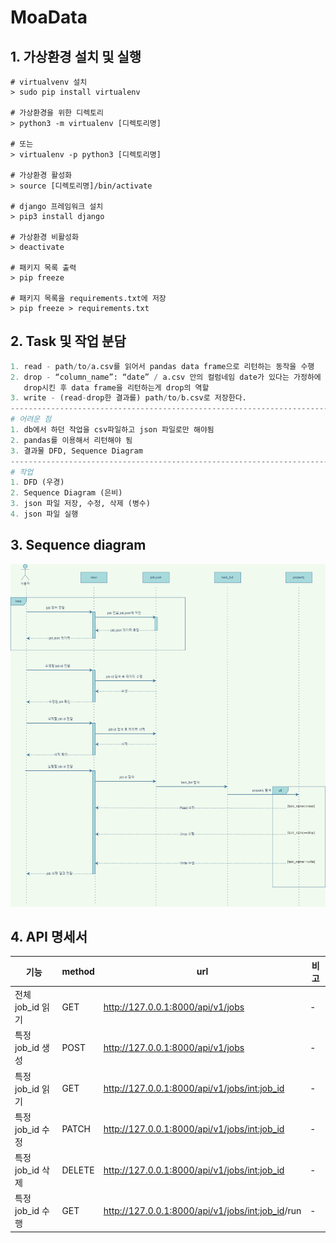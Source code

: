 # MoaData

## 1. 가상환경 설치 및 실행
```shell
# virtualvenv 설치
> sudo pip install virtualenv

# 가상환경을 위한 디렉토리
> python3 -m virtualenv [디렉토리명]

# 또는
> virtualenv -p python3 [디렉토리명]

# 가상환경 활성화
> source [디렉토리명]/bin/activate

# django 프레임워크 설치
> pip3 install django

# 가상환경 비활성화
> deactivate

# 패키지 목록 출력
> pip freeze

# 패키지 목록을 requirements.txt에 저장
> pip freeze > requirements.txt
```

## 2. Task 및 작업 분담
```py
1. read - path/to/a.csv를 읽어서 pandas data frame으로 리턴하는 동작을 수행
2. drop - “column_name”: “date” / a.csv 안의 컬럼네임 date가 있다는 가정하에 이것을 drop시킨다. 
   drop시킨 후 data frame을 리턴하는게 drop의 역할
3. write - (read-drop한 결과를) path/to/b.csv로 저장한다.
-------------------------------------------------------------------------------------------
# 어려운 점
1. db에서 하던 작업을 csv파일하고 json 파일로만 해야됨 
2. pandas를 이용해서 리턴해야 됨
3. 결과물 DFD, Sequence Diagram
-------------------------------------------------------------------------------------------
# 작업
1. DFD (우경)
2. Sequence Diagram (은비)
3. json 파일 저장, 수정, 삭제 (병수)
4. json 파일 실행
```

## 3. Sequence diagram
![img](./src/images/moadata_sequence_diagram.png "Sequence Diagram")

## 4. API 명세서
| 기능 | method | url | 비고 |
|------|---|---| --- |
| 전체 job_id 읽기 | GET | http://127.0.0.1:8000/api/v1/jobs | - |
| 특정 job_id 생성  | POST | http://127.0.0.1:8000/api/v1/jobs | - |
| 특정 job_id 읽기  | GET | http://127.0.0.1:8000/api/v1/jobs/<int:job_id> | - |
| 특정 job_id 수정  | PATCH | http://127.0.0.1:8000/api/v1/jobs/<int:job_id> | - |
| 특정 job_id 삭제  | DELETE | http://127.0.0.1:8000/api/v1/jobs/<int:job_id> | - |
| 특정 job_id 수행  | GET | http://127.0.0.1:8000/api/v1/jobs/<int:job_id>/run | - |
